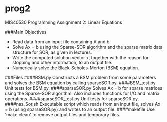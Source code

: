# prog2
MIS40530 Programming Assignment 2:  Linear Equations


###Main Objectives
* Read data from an input file containing A and b.
* Solve Ax = b using the Sparse-SOR algorithm and the sparse matrix data structure for SOR, as given in lectures.
* Write the computed solution vector x, together with the reason for stopping and other information, to an output file.
* Numerically solve the Black-Scholes-Merton (BSM) equation.


###Files
####BSM.py
Constructs a BSM problem from some parameters and solves the BSM equation by calling sparseSOR.py.
####BSM_test.py
Unit tests for BSM.py.
####sparseSOR.py
Solves Ax = b for sparse matrices using the Sparse-SOR algorithm. Also includes functions for I/O and matrix operations.
####sparseSOR_test.py
Unit tests for sparseSOR.py.
####nas_Sor.sh
Executable script which reads from an input file, solves Ax = b (using sparseSOR.py) and writes to an output file.
####makefile
Use 'make clean' to remove output files and temporary files.
